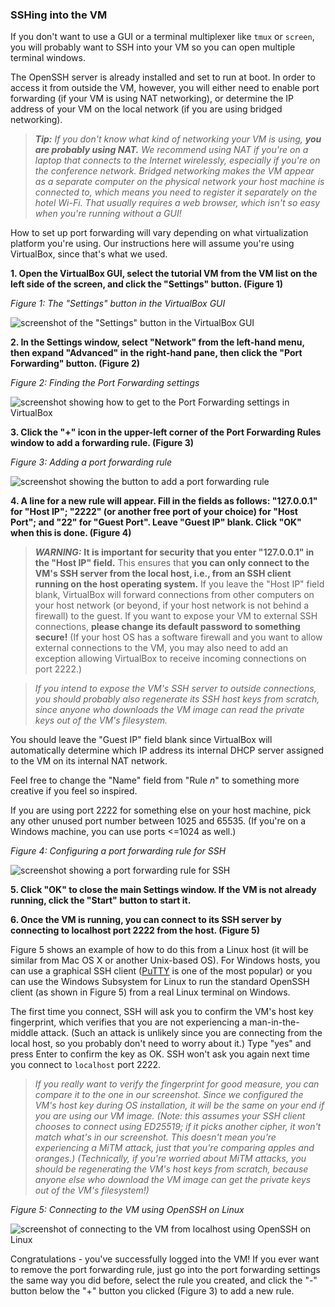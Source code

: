 ### SSHing into the VM

If you don't want to use a GUI or a terminal multiplexer like `tmux` or
`screen`, you will probably want to SSH into your VM so you can open multiple
terminal windows.

The OpenSSH server is already installed and set to run at boot. In order to
access it from outside the VM, however, you will either need to enable port
forwarding (if your VM is using NAT networking), or determine the IP address
of your VM on the local network (if you are using bridged networking).

> ***Tip:*** *If you don't know what kind of networking your VM is using,*
> ***you are probably using NAT.*** *We recommend using NAT if you're on a
> laptop that connects to the Internet wirelessly, especially if you're on
> the conference network. Bridged networking makes the VM appear as a
> separate computer on the physical network your host machine is connected
> to, which means you need to register it separately on the hotel Wi-Fi. That
> usually requires a web browser, which isn't so easy when you're running
> without a GUI!*

How to set up port forwarding will vary depending on what virtualization
platform you're using. Our instructions here will assume you're using
VirtualBox, since that's what we used.

**1\. Open the VirtualBox GUI, select the tutorial VM from the VM list on the
left side of the screen, and click the "Settings" button. (Figure 1)**

*Figure 1: The "Settings" button in the VirtualBox GUI*

![screenshot of the "Settings" button in the VirtualBox
GUI](https://cs.rochester.edu/u/ejohns48/secdev19/screenshots/portfwd/01_settingsbtn.png)

**2\. In the Settings window, select "Network" from the left-hand menu, then
expand "Advanced" in the right-hand pane, then click the "Port Forwarding"
button. (Figure 2)**

*Figure 2: Finding the Port Forwarding settings*

![screenshot showing how to get to the Port Forwarding settings in
VirtualBox](https://cs.rochester.edu/u/ejohns48/secdev19/screenshots/portfwd/02_settings.png)

**3\. Click the "+" icon in the upper-left corner of the Port Forwarding
Rules window to add a forwarding rule. (Figure 3)**

*Figure 3: Adding a port forwarding rule*

![screenshot showing the button to add a port forwarding
rule](https://cs.rochester.edu/u/ejohns48/secdev19/screenshots/portfwd/03_addportfwd.png)

**4\. A line for a new rule will appear. Fill in the fields as follows:
"127.0.0.1" for "Host IP"; "2222" (or another free port of your choice) for
"Host Port"; and "22" for "Guest Port". Leave "Guest IP" blank. Click "OK"
when this is done. (Figure 4)**

> ***WARNING:*** **It is important for security that you enter "127.0.0.1" in
the "Host IP" field.** This ensures that **you can only connect to the VM's
SSH server from the local host, i.e., from an SSH client running on the host
operating system.** If you leave the "Host IP" field blank, VirtualBox will
forward connections from other computers on your host network (or beyond, if
your host network is not behind a firewall) to the guest. If you want to
expose your VM to external SSH connections, **please change its default
password to something secure!** (If your host OS has a software firewall and
you want to allow external connections to the VM, you may also need to add an
exception allowing VirtualBox to receive incoming connections on port 2222.)

> *If you intend to expose the VM's SSH server to outside connections, you
> should probably also regenerate its SSH host keys from scratch, since
> anyone who downloads the VM image can read the private keys out of the VM's
> filesystem.*

You should leave the "Guest IP" field blank since VirtualBox will
automatically determine which IP address its internal DHCP server assigned to
the VM on its internal NAT network.

Feel free to change the "Name" field from "Rule *n*" to something more
creative if you feel so inspired.

If you are using port 2222 for something else on your host machine, pick any
other unused port number between 1025 and 65535. (If you're on a Windows
machine, you can use ports <=1024 as well.)

*Figure 4: Configuring a port forwarding rule for SSH*

![screenshot showing a port forwarding rule for
SSH](https://cs.rochester.edu/u/ejohns48/secdev19/screenshots/portfwd/04_portfwdsettings.png)

**5\. Click "OK" to close the main Settings window. If the VM is not already
running, click the "Start" button to start it.**

**6\. Once the VM is running, you can connect to its SSH server by connecting
to localhost port 2222 from the host. (Figure 5)**

Figure 5 shows an example of how to do this from a Linux host (it will be
similar from Mac OS X or another Unix-based OS). For Windows hosts, you can
use a graphical SSH client ([PuTTY](https://putty.org) is one of the most
popular) or you can use the Windows Subsystem for Linux to run the standard
OpenSSH client (as shown in Figure 5) from a real Linux terminal on Windows.

The first time you connect, SSH will ask you to confirm the VM's host key
fingerprint, which verifies that you are not experiencing a man-in-the-middle
attack. (Such an attack is unlikely since you are connecting from the local
host, so you probably don't need to worry about it.) Type "yes" and press
Enter to confirm the key as OK. SSH won't ask you again next time you connect
to `localhost` port 2222.

> *If you really want to verify the fingerprint for good measure, you can
compare it to the one in our screenshot. Since we configured the VM's host
key during OS installation, it will be the same on your end if you are using
our VM image. (Note: this assumes your SSH client chooses to connect using
ED25519; if it picks another cipher, it won't match what's in our screenshot.
This doesn't mean you're experiencing a MiTM attack, just that you're
comparing apples and oranges.) (Technically, if you're worried about MiTM
attacks, you should be regenerating the VM's host keys from scratch, because
anyone else who download the VM image can get the private keys out of the
VM's filesystem!)* 

*Figure 5: Connecting to the VM using OpenSSH on Linux*

![screenshot of connecting to the VM from localhost using OpenSSH on
Linux](https://cs.rochester.edu/u/ejohns48/secdev19/screenshots/portfwd/05_ssh.png)

Congratulations - you've successfully logged into the VM! If you ever want to
remove the port forwarding rule, just go into the port forwarding settings
the same way you did before, select the rule you created, and click the "-"
button below the "+" button you clicked (Figure 3) to add a new rule.
